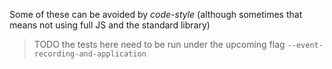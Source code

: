Some of these can be avoided by *code-style* (although sometimes that means not using full JS and the standard library)

> TODO the tests here need to be run under the upcoming flag `--event-recording-and-application`

